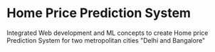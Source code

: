 <H1>Home Price Prediction System</H1> 
<p>Integrated Web development and ML concepts to create Home price Prediction System for two metropolitan cities "Delhi and Bangalore"</p>

